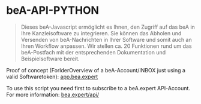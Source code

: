 # beA-API-PYTHON

> Dieses beA-Javascript ermöglicht es Ihnen, den Zugriff auf das beA in Ihre Kanzleisoftware zu integrieren. Sie können das Abholen und Versenden von beA-Nachrichten in Ihrer Software und somit auch an Ihren Workflow anpassen. Wir stellen ca. 20 Funktionen rund um das beA-Postfach mit der entsprechenden Dokumentation und Beispielsoftware bereit.

Proof of concept (ForlderOverview of a beA-Account/INBOX just using a valid Softwaretoken): [app.bea.expert](https://app.bea.expert/)

To use this script you need first to subscribe to a beA.expert API-Account. 
For more information: [bea.expert/api/](https://bea.expert/api/)
